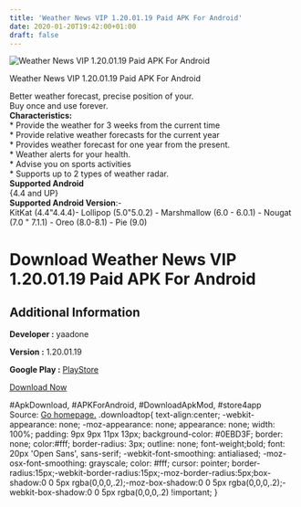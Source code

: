 ```yaml
---
title: 'Weather News VIP 1.20.01.19 Paid APK For Android'
date: 2020-01-20T19:42:00+01:00
draft: false
---
```


![Weather News VIP 1.20.01.19 Paid APK For Android](https://i1.wp.com/apkhome.net/wp-content/uploads/2020/01/Weather-News-VIP-1.20.01.19-Paid.png "Weather News VIP 1.20.01.19 Paid APK For Android")

  

Weather News VIP 1.20.01.19 Paid APK For Android

Better weather forecast, precise position of your.  
Buy once and use forever.  
**Characteristics:**  
\* Provide the weather for 3 weeks from the current time  
\* Provide relative weather forecasts for the current year  
\* Provides weather forecast for one year from the present.  
\* Weather alerts for your health.  
\* Advise you on sports activities  
\* Supports up to 2 types of weather radar.  
**Supported Android**  
{4.4 and UP}  
**Supported Android Version**:-  
KitKat (4.4"4.4.4)- Lollipop (5.0"5.0.2) - Marshmallow (6.0 - 6.0.1) - Nougat (7.0 " 7.1.1) - Oreo (8.0-8.1) - Pie (9.0)

Download Weather News VIP 1.20.01.19 Paid APK For Android
=========================================================

Additional Information
----------------------

**Developer :** yaadone

**Version :** 1.20.01.19

**Google Play :** [PlayStore](https://play.google.com/store/apps/details?id=com.iiisoft.radar.forecast.news.pro&hl=en)

  

[Download Now](https://store4app.co/post/weather-news-vip-1-20-01-19-paid-apk-for-android_1579545657)

  
#ApkDownload, #APKForAndroid, #DownloadApkMod, #store4app  
Source: [Go homepage.](https://store4app.co/post/weather-news-vip-1-20-01-19-paid-apk-for-android_1579545657) .downloadtop{ text-align:center; -webkit-appearance: none; -moz-appearance: none; appearance: none; width: 100%; padding: 9px 9px 11px 13px; background-color: #0EBD3F; border: none; color:#fff; border-radius: 3px; outline: none; font-weight;bold; font: 20px 'Open Sans', sans-serif; -webkit-font-smoothing: antialiased; -moz-osx-font-smoothing: grayscale; color: #fff; cursor: pointer; border-radius:15px;-webkit-border-radius:15px;-moz-border-radius:5px;box-shadow:0 0 5px rgba(0,0,0,.2);-moz-box-shadow:0 0 5px rgba(0,0,0,.2);-webkit-box-shadow:0 0 5px rgba(0,0,0,.2) !important; }